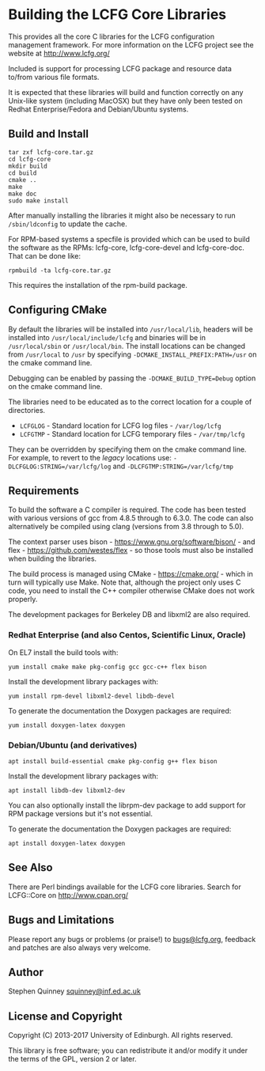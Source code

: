 # Building the LCFG Core Libraries

This provides all the core C libraries for the LCFG configuration
management framework. For more information on the LCFG project see the
website at http://www.lcfg.org/

Included is support for processing LCFG package and resource data
to/from various file formats.

It is expected that these libraries will build and function correctly
on any Unix-like system (including MacOSX) but they have only been
tested on Redhat Enterprise/Fedora and Debian/Ubuntu systems.

## Build and Install

    tar zxf lcfg-core.tar.gz
    cd lcfg-core
    mkdir build
    cd build
    cmake ..
    make
    make doc
    sudo make install

After manually installing the libraries it might also be necessary to
run `/sbin/ldconfig` to update the cache.

For RPM-based systems a specfile is provided which can be used to
build the software as the RPMs: lcfg-core, lcfg-core-devel and
lcfg-core-doc. That can be done like:

    rpmbuild -ta lcfg-core.tar.gz

This requires the installation of the rpm-build package.

## Configuring CMake

By default the libraries will be installed into `/usr/local/lib`,
headers will be installed into `/usr/local/include/lcfg` and binaries
will be in `/usr/local/sbin` or `/usr/local/bin`. The install
locations can be changed from `/usr/local` to `/usr` by specifying
`-DCMAKE_INSTALL_PREFIX:PATH=/usr` on the cmake command line.

Debugging can be enabled by passing the `-DCMAKE_BUILD_TYPE=Debug`
option on the cmake command line.

The libraries need to be educated as to the correct location for a
couple of directories.

   * `LCFGLOG` - Standard location for LCFG log files - `/var/log/lcfg`
   * `LCFGTMP` - Standard location for LCFG temporary files - `/var/tmp/lcfg`

They can be overridden by specifying them on the cmake command
line. For example, to revert to the *legacy* locations use:
`-DLCFGLOG:STRING=/var/lcfg/log` and `-DLCFGTMP:STRING=/var/lcfg/tmp`

## Requirements

To build the software a C compiler is required. The code has been
tested with various versions of gcc from 4.8.5 through to 6.3.0. The
code can also alternatively be compiled using clang (versions from 3.8
through to 5.0).

The context parser uses bison - https://www.gnu.org/software/bison/ -
and flex - https://github.com/westes/flex - so those tools must also
be installed when building the libraries.

The build process is managed using CMake - https://cmake.org/ - which
in turn will typically use Make. Note that, although the project only
uses C code, you need to install the C++ compiler otherwise CMake does
not work properly.

The development packages for Berkeley DB and libxml2 are also required.

### Redhat Enterprise (and also Centos, Scientific Linux, Oracle)

On EL7 install the build tools with:

    yum install cmake make pkg-config gcc gcc-c++ flex bison

Install the development library packages with:

    yum install rpm-devel libxml2-devel libdb-devel

To generate the documentation the Doxygen packages are required:

    yum install doxygen-latex doxygen

### Debian/Ubuntu (and derivatives)

    apt install build-essential cmake pkg-config g++ flex bison

Install the development library packages with:

    apt install libdb-dev libxml2-dev

You can also optionally install the librpm-dev package to add support
for RPM package versions but it's not essential.

To generate the documentation the Doxygen packages are required:

    apt install doxygen-latex doxygen

## See Also

There are Perl bindings available for the LCFG core libraries. Search
for LCFG::Core on http://www.cpan.org/

## Bugs and Limitations

Please report any bugs or problems (or praise!) to bugs@lcfg.org,
feedback and patches are also always very welcome.

## Author

Stephen Quinney <squinney@inf.ed.ac.uk>

## License and Copyright

Copyright (C) 2013-2017 University of Edinburgh. All rights reserved.

This library is free software; you can redistribute it and/or modify
it under the terms of the GPL, version 2 or later.

